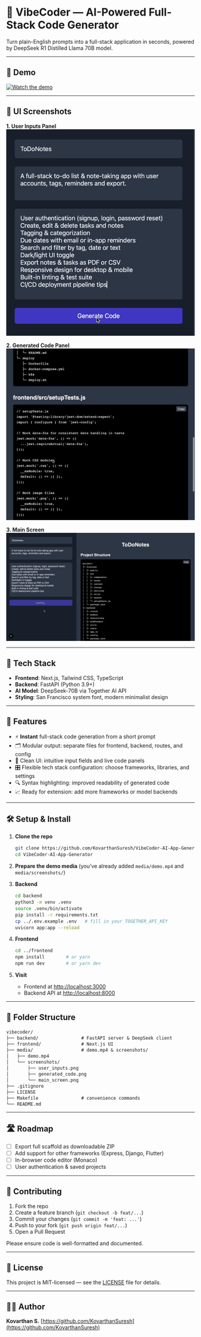 # 🎸 VibeCoder — AI-Powered Full-Stack Code Generator

Turn plain-English prompts into a full-stack application in seconds, powered by DeepSeek R1 Distilled Llama 70B model.

---

## 🎥 Demo

[![Watch the demo](media/demo-thumbnail.png)](media/demo.mp4)

---

## 📸 UI Screenshots

**1. User Inputs Panel**
![User Inputs Panel](media/screenshots/user_inputs.png)

**2. Generated Code Panel**
![Generated Code Panel](media/screenshots/generated_code.png)

**3. Main Screen**
![Main Screen](media/screenshots/main_screen.png)

---

## 🧰 Tech Stack

* **Frontend**: Next.js, Tailwind CSS, TypeScript
* **Backend**: FastAPI (Python 3.9+)
* **AI Model**: DeepSeek-70B via Together AI API
* **Styling**: San Francisco system font, modern minimalist design

---

## 🚀 Features

* ⚡ **Instant** full-stack code generation from a short prompt
* 🗂️ Modular output: separate files for frontend, backend, routes, and config
* 🎨 Clean UI: intuitive input fields and live code panels
* 🎛️ Flexible tech stack configuration: choose frameworks, libraries, and settings
* 🔍 Syntax highlighting: improved readability of generated code
* 📈 Ready for extension: add more frameworks or model backends

---

## 🛠️ Setup & Install

1. **Clone the repo**

   ```bash
   git clone https://github.com/KovarthanSuresh/VibeCoder-AI-App-Generator.git
   cd VibeCoder-AI-App-Generator
   ```

2. **Prepare the demo media** (you’ve already added `media/demo.mp4` and `media/screenshots/`)

3. **Backend**

   ```bash
   cd backend
   python3 -m venv .venv
   source .venv/bin/activate
   pip install -r requirements.txt
   cp ../.env.example .env   # fill in your TOGETHER_API_KEY
   uvicorn app:app --reload
   ```

4. **Frontend**

   ```bash
   cd ../frontend
   npm install        # or yarn
   npm run dev        # or yarn dev
   ```

5. **Visit**

   * Frontend at [http://localhost:3000](http://localhost:3000)
   * Backend API at [http://localhost:8000](http://localhost:8000)

---

## 📂 Folder Structure

```
vibecoder/
├── backend/                # FastAPI server & DeepSeek client
├── frontend/               # Next.js UI
├── media/                  # demo.mp4 & screenshots/
│   ├── demo.mp4
│   └── screenshots/
│       ├── user_inputs.png
│       ├── generated_code.png
│       └── main_screen.png
├── .gitignore
├── LICENSE
├── Makefile                # convenience commands
└── README.md
```

---

## 🛣️ Roadmap

* [ ] Export full scaffold as downloadable ZIP
* [ ] Add support for other frameworks (Express, Django, Flutter)
* [ ] In-browser code editor (Monaco)
* [ ] User authentication & saved projects

---

## 🤝 Contributing

1. Fork the repo
2. Create a feature branch (`git checkout -b feat/...`)
3. Commit your changes (`git commit -m 'feat: ...'`)
4. Push to your fork (`git push origin feat/...`)
5. Open a Pull Request

Please ensure code is well-formatted and documented.

---

## 📄 License

This project is MIT-licensed — see the [LICENSE](LICENSE) file for details.

---

## 🧑‍💻 Author

**Kovarthan S.**
[https://github.com/KovarthanSuresh](https://github.com/KovarthanSuresh)
